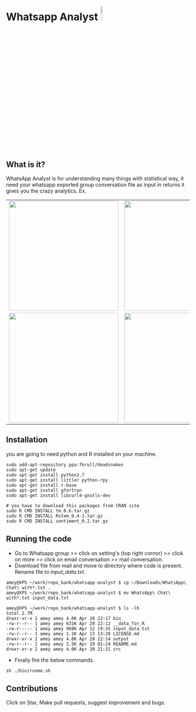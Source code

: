 # Whatsapp Analyst <img src="http://www.file-extensions.org/imgs/company-logo/5104/whatsapp-inc.png" height="10%" width="10%"/>

## What is it?
WhatsApp Analyst is for understanding many things with statistical way, it need your whatsapp exported group conversation file as input in returns it gives you the crazy analytics.
Ex.
<table border="0" align="center">
<tr>
<td><img src="http://codeinventory.com/images/WA1.png" height="300" width="300"/></td>
<td><img src="http://codeinventory.com/images/WA2.png" height="300" width="300"/></td>
</tr>
<tr>
<td><img src="http://codeinventory.com/images/SA1.png" height="300" width="300"/></td>
<td><img src="http://codeinventory.com/images/SA2.png" height="300" width="300"/></td>
</tr>
</table>

## Installation
you are going to need python and R installed on your machine.

```
sudo add-apt-repository ppa:fkrull/deadsnakes
sudo apt-get update
sudo apt-get install python2.7
sudo apt-get install littler python-rpy
sudo apt-get install r-base
sudo apt-get install gfortran
sudo apt-get install libcurl4-gnutls-dev

# you have to download this packages from CRAN site 
sudo R CMD INSTALL tm_0.6.tar.gz 
sudo R CMD INSTALL Rstem_0.4-1.tar.gz
sudo R CMD INSTALL sentiment_0.2.tar.gz
```



## Running the code

+ Go to Whatsapp group >> click on setting's (top right cornor) >> click on more >> click on email conversation >> mail conversation.
+ Download file from mail and move to directory where code is present. Rename file to *input_data.txt*.
```
amey@XPS ~/work/repo_bank/whatsapp-analyst $ cp ~/Downloads/WhatsApp\ Chat\ with*.txt .
amey@XPS ~/work/repo_bank/whatsapp-analyst $ mv WhatsApp\ Chat\ with*.txt input_data.txt

amey@XPS ~/work/repo_bank/whatsapp-analyst $ ls -lh
total 2.7M
drwxr-xr-x 2 amey amey 4.0K Apr 20 22:17 bin
-rw-r--r-- 1 amey amey 631K Apr 20 22:12 __data_for_R
-rw-r----- 1 amey amey 968K Apr 12 19:35 input_data.txt
-rw-r--r-- 1 amey amey 1.1K Apr 13 13:28 LICENSE.md
drwxr-xr-x 2 amey amey 4.0K Apr 20 22:14 output
-rw-r--r-- 1 amey amey 2.5K Apr 19 01:24 README.md
drwxr-xr-x 2 amey amey 4.0K Apr 20 21:31 src

```
+ Finally fire the below commands.

```
sh ./bin/runme.sh

```

## Contributions 
Click on Star, Make pull requests, suggest improvement and bugs.
